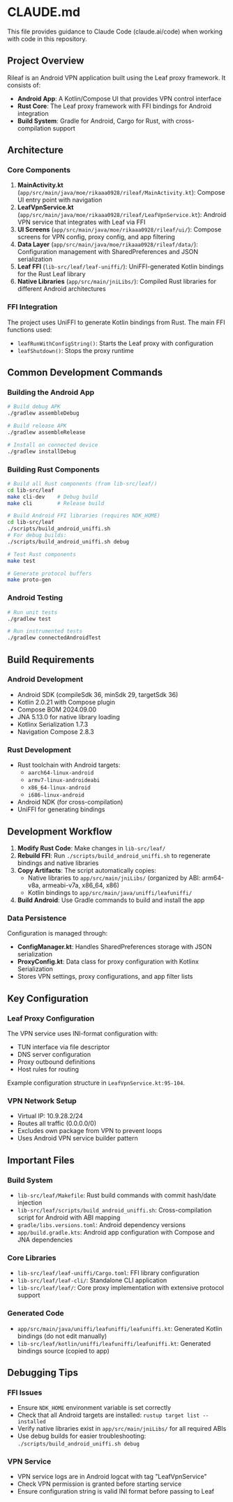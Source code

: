 # CLAUDE.md

This file provides guidance to Claude Code (claude.ai/code) when working with code in this repository.

## Project Overview

Rileaf is an Android VPN application built using the Leaf proxy framework. It consists of:

- **Android App**: A Kotlin/Compose UI that provides VPN control interface
- **Rust Core**: The Leaf proxy framework with FFI bindings for Android integration
- **Build System**: Gradle for Android, Cargo for Rust, with cross-compilation support

## Architecture

### Core Components

1. **MainActivity.kt** (`app/src/main/java/moe/rikaaa0928/rileaf/MainActivity.kt`): Compose UI entry point with navigation
2. **LeafVpnService.kt** (`app/src/main/java/moe/rikaaa0928/rileaf/LeafVpnService.kt`): Android VPN service that integrates with Leaf via FFI
3. **UI Screens** (`app/src/main/java/moe/rikaaa0928/rileaf/ui/`): Compose screens for VPN config, proxy config, and app filtering
4. **Data Layer** (`app/src/main/java/moe/rikaaa0928/rileaf/data/`): Configuration management with SharedPreferences and JSON serialization
5. **Leaf FFI** (`lib-src/leaf/leaf-uniffi/`): UniFFI-generated Kotlin bindings for the Rust Leaf library
6. **Native Libraries** (`app/src/main/jniLibs/`): Compiled Rust libraries for different Android architectures

### FFI Integration

The project uses UniFFI to generate Kotlin bindings from Rust. The main FFI functions used:
- `leafRunWithConfigString()`: Starts the Leaf proxy with configuration
- `leafShutdown()`: Stops the proxy runtime

## Common Development Commands

### Building the Android App
```bash
# Build debug APK
./gradlew assembleDebug

# Build release APK  
./gradlew assembleRelease

# Install on connected device
./gradlew installDebug
```

### Building Rust Components
```bash
# Build all Rust components (from lib-src/leaf/)
cd lib-src/leaf
make cli-dev    # Debug build
make cli        # Release build

# Build Android FFI libraries (requires NDK_HOME)
cd lib-src/leaf
./scripts/build_android_uniffi.sh
# For debug builds:
./scripts/build_android_uniffi.sh debug

# Test Rust components
make test

# Generate protocol buffers
make proto-gen
```

### Android Testing
```bash
# Run unit tests
./gradlew test

# Run instrumented tests
./gradlew connectedAndroidTest
```

## Build Requirements

### Android Development
- Android SDK (compileSdk 36, minSdk 29, targetSdk 36)
- Kotlin 2.0.21 with Compose plugin
- Compose BOM 2024.09.00
- JNA 5.13.0 for native library loading
- Kotlinx Serialization 1.7.3
- Navigation Compose 2.8.3

### Rust Development
- Rust toolchain with Android targets:
  - `aarch64-linux-android`
  - `armv7-linux-androideabi` 
  - `x86_64-linux-android`
  - `i686-linux-android`
- Android NDK (for cross-compilation)
- UniFFI for generating bindings

## Development Workflow

1. **Modify Rust Code**: Make changes in `lib-src/leaf/`
2. **Rebuild FFI**: Run `./scripts/build_android_uniffi.sh` to regenerate bindings and native libraries
3. **Copy Artifacts**: The script automatically copies:
   - Native libraries to `app/src/main/jniLibs/` (organized by ABI: arm64-v8a, armeabi-v7a, x86_64, x86)
   - Kotlin bindings to `app/src/main/java/uniffi/leafuniffi/`
4. **Build Android**: Use Gradle commands to build and install the app

### Data Persistence

Configuration is managed through:
- **ConfigManager.kt**: Handles SharedPreferences storage with JSON serialization
- **ProxyConfig.kt**: Data class for proxy configuration with Kotlinx Serialization
- Stores VPN settings, proxy configurations, and app filter lists

## Key Configuration

### Leaf Proxy Configuration
The VPN service uses INI-format configuration with:
- TUN interface via file descriptor
- DNS server configuration
- Proxy outbound definitions
- Host rules for routing

Example configuration structure in `LeafVpnService.kt:95-104`.

### VPN Network Setup
- Virtual IP: 10.9.28.2/24
- Routes all traffic (0.0.0.0/0)
- Excludes own package from VPN to prevent loops
- Uses Android VPN service builder pattern

## Important Files

### Build System
- `lib-src/leaf/Makefile`: Rust build commands with commit hash/date injection
- `lib-src/leaf/scripts/build_android_uniffi.sh`: Cross-compilation script for Android with ABI mapping
- `gradle/libs.versions.toml`: Android dependency versions
- `app/build.gradle.kts`: Android app configuration with Compose and JNA dependencies

### Core Libraries
- `lib-src/leaf/leaf-uniffi/Cargo.toml`: FFI library configuration
- `lib-src/leaf/leaf-cli/`: Standalone CLI application
- `lib-src/leaf/leaf/`: Core proxy implementation with extensive protocol support

### Generated Code
- `app/src/main/java/uniffi/leafuniffi/leafuniffi.kt`: Generated Kotlin bindings (do not edit manually)
- `lib-src/leaf/kotlin/uniffi/leafuniffi/leafuniffi.kt`: Generated bindings source (copied to app)

## Debugging Tips

### FFI Issues
- Ensure `NDK_HOME` environment variable is set correctly
- Check that all Android targets are installed: `rustup target list --installed`
- Verify native libraries exist in `app/src/main/jniLibs/` for all required ABIs
- Use debug builds for easier troubleshooting: `./scripts/build_android_uniffi.sh debug`

### VPN Service
- VPN service logs are in Android logcat with tag "LeafVpnService"
- Check VPN permission is granted before starting service
- Ensure configuration string is valid INI format before passing to Leaf